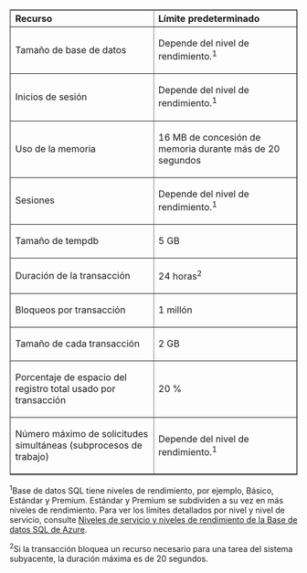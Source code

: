 <table cellspacing="0" border="1">
<tr>
   <th align="left" valign="middle">Recurso</th>
   <th align="left" valign="middle">Límite predeterminado</th>
</tr>
<tr>
   <td valign="middle"><p>Tamaño de base de datos</p></td>
   <td valign="middle"><p>Depende del nivel de rendimiento.<sup>1</sup></p></td>
</tr>
<tr>
   <td valign="middle"><p>Inicios de sesión</p></td>
   <td valign="middle"><p>Depende del nivel de rendimiento.<sup>1</sup></p></td>
</tr>
<tr>
   <td valign="middle"><p>Uso de la memoria</p></td>
   <td valign="middle"><p>16&#160;MB de concesión de memoria durante más de 20 segundos</p></td>
</tr>
<tr>
   <td valign="middle"><p>Sesiones</p></td>
   <td valign="middle"><p>Depende del nivel de rendimiento.<sup>1</sup></p></td>
</tr>
<tr>
   <td valign="middle"><p>Tamaño de tempdb</p></td>
   <td valign="middle"><p>5&#160;GB</p></td>
</tr>
<tr>
   <td valign="middle"><p>Duración de la transacción</p></td>
   <td valign="middle"><p>24 horas<sup>2</sup></p></td>
</tr>
<tr>
   <td valign="middle"><p>Bloqueos por transacción</p></td>
   <td valign="middle"><p>1 millón</p></td>
</tr>
<tr>
   <td valign="middle"><p>Tamaño de cada transacción</p></td>
   <td valign="middle"><p>2 GB</p></td>
</tr>
<tr>
   <td valign="middle"><p>Porcentaje de espacio del registro total usado por transacción</p></td>
   <td valign="middle"><p>20&#160;%</p></td>
</tr>
<tr>
   <td valign="middle"><p>Número máximo de solicitudes simultáneas (subprocesos de trabajo)</p></td>
   <td valign="middle"><p>Depende del nivel de rendimiento.<sup>1</sup></p></td>
</tr>
</table>

<sup>1</sup>Base de datos SQL tiene niveles de rendimiento, por ejemplo, Básico, Estándar y Premium. Estándar y Premium se subdividen a su vez en más niveles de rendimiento. Para ver los límites detallados por nivel y nivel de servicio, consulte [Niveles de servicio y niveles de rendimiento de la Base de datos SQL de Azure](https://msdn.microsoft.com/library/azure/dn741336.aspx).

<sup>2</sup>Si la transacción bloquea un recurso necesario para una tarea del sistema subyacente, la duración máxima es de 20 segundos.

<!---HONumber=August15_HO6-->